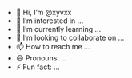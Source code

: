 - 👋 Hi, I’m @xyvxx
- 👀 I’m interested in ...
- 🌱 I’m currently learning ...
- 💞️ I’m looking to collaborate on ...
- 📫 How to reach me ...
- 😄 Pronouns: ...
- ⚡ Fun fact: ...

<!---
xyvxx/xyvxx is a ✨ special ✨ repository because its `README.md` (this file) appears on your GitHub profile.
You can click the Preview link to take a look at your changes.
--->
